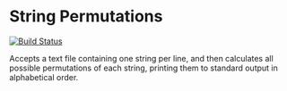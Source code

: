 # String Permutations

[![Build Status](https://travis-ci.org/alexvinall/String-Permutations.svg?branch=master)](https://travis-ci.org/alexvinall/String-Permutations)

Accepts a text file containing one string per line, and then calculates all possible permutations of each string, printing them to standard output in alphabetical order.

